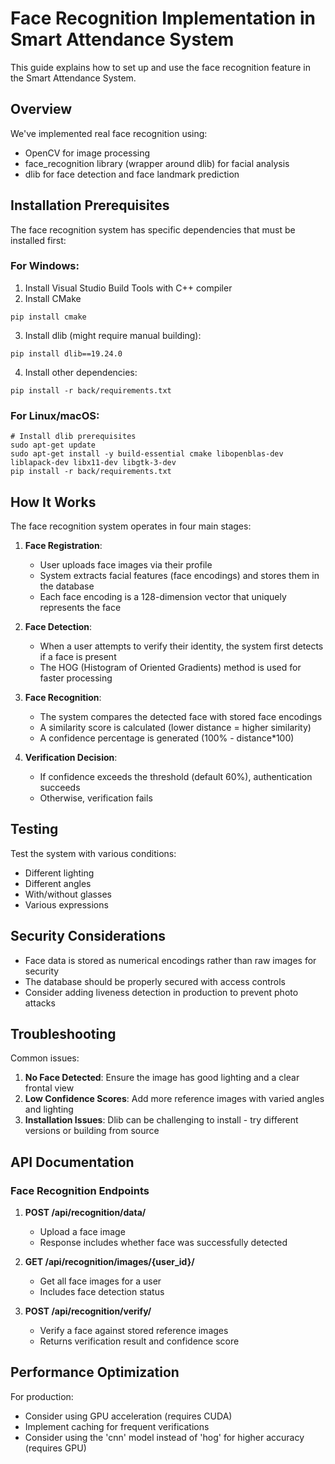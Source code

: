 # Face Recognition Implementation in Smart Attendance System

This guide explains how to set up and use the face recognition feature in the Smart Attendance System.

## Overview

We've implemented real face recognition using:
- OpenCV for image processing
- face_recognition library (wrapper around dlib) for facial analysis
- dlib for face detection and face landmark prediction

## Installation Prerequisites

The face recognition system has specific dependencies that must be installed first:

### For Windows:

1. Install Visual Studio Build Tools with C++ compiler
2. Install CMake

```
pip install cmake
```

3. Install dlib (might require manual building):

```
pip install dlib==19.24.0
```

4. Install other dependencies:

```
pip install -r back/requirements.txt
```

### For Linux/macOS:

```
# Install dlib prerequisites
sudo apt-get update
sudo apt-get install -y build-essential cmake libopenblas-dev liblapack-dev libx11-dev libgtk-3-dev
pip install -r back/requirements.txt
```

## How It Works

The face recognition system operates in four main stages:

1. **Face Registration**:
   - User uploads face images via their profile
   - System extracts facial features (face encodings) and stores them in the database
   - Each face encoding is a 128-dimension vector that uniquely represents the face

2. **Face Detection**:
   - When a user attempts to verify their identity, the system first detects if a face is present
   - The HOG (Histogram of Oriented Gradients) method is used for faster processing

3. **Face Recognition**:
   - The system compares the detected face with stored face encodings
   - A similarity score is calculated (lower distance = higher similarity)
   - A confidence percentage is generated (100% - distance*100)

4. **Verification Decision**:
   - If confidence exceeds the threshold (default 60%), authentication succeeds
   - Otherwise, verification fails

## Testing

Test the system with various conditions:
- Different lighting
- Different angles
- With/without glasses
- Various expressions

## Security Considerations

- Face data is stored as numerical encodings rather than raw images for security
- The database should be properly secured with access controls
- Consider adding liveness detection in production to prevent photo attacks

## Troubleshooting

Common issues:

1. **No Face Detected**: Ensure the image has good lighting and a clear frontal view
2. **Low Confidence Scores**: Add more reference images with varied angles and lighting
3. **Installation Issues**: Dlib can be challenging to install - try different versions or building from source

## API Documentation

### Face Recognition Endpoints

1. **POST /api/recognition/data/**
   - Upload a face image
   - Response includes whether face was successfully detected

2. **GET /api/recognition/images/{user_id}/**
   - Get all face images for a user
   - Includes face detection status

3. **POST /api/recognition/verify/**
   - Verify a face against stored reference images
   - Returns verification result and confidence score

## Performance Optimization

For production:
- Consider using GPU acceleration (requires CUDA)
- Implement caching for frequent verifications
- Consider using the 'cnn' model instead of 'hog' for higher accuracy (requires GPU) 